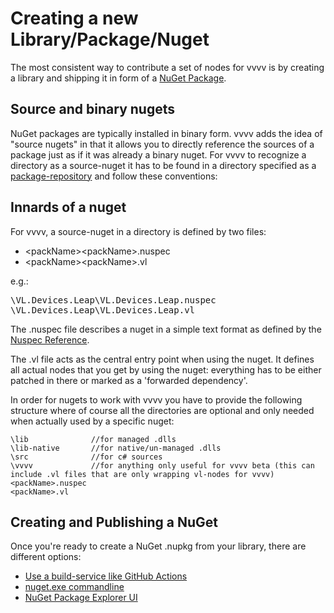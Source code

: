 # Creating a new Library/Package/Nuget

The most consistent way to contribute a set of nodes for vvvv is by creating a library and shipping it in form of a [NuGet Package](https://nuget.org).

## Source and binary nugets
NuGet packages are typically installed in binary form. vvvv adds the idea of "source nugets" in that it allows you to directly reference the sources of a package just as if it was already a binary nuget. For vvvv to recognize a directory as a source-nuget it has to be found in a directory specified as a [package-repository](contributing.md#source-package-repositories) and follow these conventions:

## Innards of a nuget
For vvvv, a source-nuget in a directory is defined by two files:

* \<packName>\<packName>.nuspec
* \<packName>\<packName>.vl

e.g.:

<pre>
\VL.Devices.Leap\VL.Devices.Leap.nuspec
\VL.Devices.Leap\VL.Devices.Leap.vl
</pre>

The .nuspec file describes a nuget in a simple text format as defined by the [Nuspec Reference](http://docs.nuget.org/Create/Nuspec-Reference).

The .vl file acts as the central entry point when using the nuget. It defines all actual nodes that you get by using the nuget: everything has to be either patched in there or marked as a 'forwarded dependency'.

In order for nugets to work with vvvv you have to provide the following structure where of course all the directories are optional and only needed when actually used by a specific nuget:

```
\lib              //for managed .dlls
\lib-native       //for native/un-managed .dlls
\src              //for c# sources
\vvvv             //for anything only useful for vvvv beta (this can include .vl files that are only wrapping vl-nodes for vvvv)
<packName>.nuspec
<packName>.vl
```

## Creating and Publishing a NuGet
Once you're ready to create a NuGet .nupkg from your library, there are different options:

* [Use a build-service like GitHub Actions](publishing.md)
* [nuget.exe commandline](https://docs.microsoft.com/de-de/nuget/reference/nuget-exe-cli-reference)
* [NuGet Package Explorer UI](http://docs.nuget.org/Create/using-a-gui-to-build-packages)